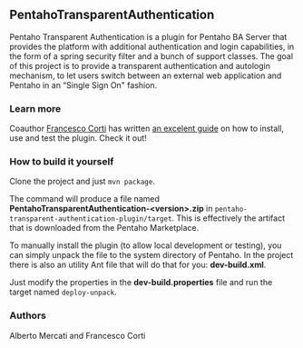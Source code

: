 ## PentahoTransparentAuthentication

Pentaho Transparent Authentication is a plugin for Pentaho BA Server that provides the platform with additional authentication and login capabilities, in the form of a spring security filter and a bunch of support classes. The goal of this project is to provide a transparent authentication and autologin mechanism, to let users switch between an external web application and Pentaho in an “Single Sign On" fashion.

### Learn more
Coauthor [Francesco Corti](http://fcorti.com) has written [an excelent guide](http://fcorti.com/pentaho-transparent-authentication/) on how
to install, use and test the plugin. Check it out!

### How to build it yourself
Clone the project and just `mvn package`.

The command will produce a file named **PentahoTransparentAuthentication-&lt;version>.zip**
in `pentaho-transparent-authentication-plugin/target`. This is effectively the artifact that is downloaded
from the Pentaho Marketplace.

To manually install the plugin (to allow local development or testing),
you can simply unpack the file to the system directory of Pentaho. In the project
there is also an utility Ant file that will do that for you: **dev-build.xml**.

Just modify the properties in the **dev-build.properties** file and run the target named
`deploy-unpack`.


### Authors
Alberto Mercati and Francesco Corti
